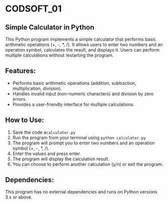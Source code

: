 # CODSOFT_01
## Simple Calculator in Python

This Python program implements a simple calculator that performs basic arithmetic operations (+, -, *, /). It allows users to enter two numbers and an operation symbol, calculates the result, and displays it. Users can perform multiple calculations without restarting the program.

## Features:
+ Performs basic arithmetic operations (addition, subtraction, multiplication, division).
+ Handles invalid input (non-numeric characters) and division by zero errors.
+ Provides a user-friendly interface for multiple calculations.

## How to Use:

1. Save the code a`calculator.py`
2. Run the program from your terminal using `python calculator.py`
3. The program will prompt you to enter two numbers and an operation symbol (+, -, *, /).
4. Enter the values and press enter.
5. The program will display the calculation result.
6. You can choose to perform another calculation (y/n) or exit the program.

## Dependencies:

This program has no external dependencies and runs on Python versions 3.x or above.
